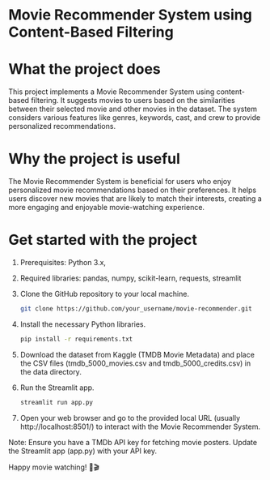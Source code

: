 # Movie Recommender System using Content-Based Filtering

#  What the project does
This project implements a Movie Recommender System using content-based filtering. It suggests movies to users based on the similarities between their selected movie and other movies in the dataset. The system considers various features like genres, keywords, cast, and crew to provide personalized recommendations.

# Why the project is useful
The Movie Recommender System is beneficial for users who enjoy personalized movie recommendations based on their preferences. It helps users discover new movies that are likely to match their interests, creating a more engaging and enjoyable movie-watching experience.

# Get started with the project
1. Prerequisites: Python 3.x,
2. Required libraries: pandas, numpy, scikit-learn, requests, streamlit
3. Clone the GitHub repository to your local machine.
   ```bash
   git clone https://github.com/your_username/movie-recommender.git
4. Install the necessary Python libraries.
   ```bash
   pip install -r requirements.txt
5. Download the dataset from Kaggle (TMDB Movie Metadata) and place the CSV files (tmdb_5000_movies.csv and tmdb_5000_credits.csv) in the data directory.

6. Run the Streamlit app.
   ```bash
   streamlit run app.py
7. Open your web browser and go to the provided local URL (usually http://localhost:8501/) to interact with the Movie Recommender System.

Note: Ensure you have a TMDb API key for fetching movie posters. Update the Streamlit app (app.py) with your API key.


Happy movie watching! 🍿🎬



